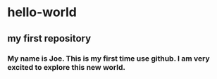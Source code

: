 # hello-world
## my first repository
### My name is Joe. This is my **first** time use github. I am very excited to explore this new world.
